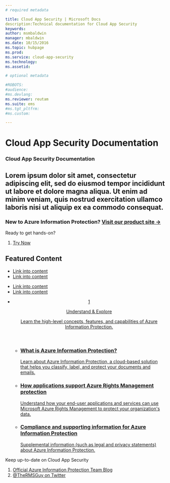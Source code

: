 ```yaml
---
# required metadata

title: Cloud App Security | Microsoft Docs
description:Technical documentation for Cloud App Security 
keywords:
author: msmbaldwin
manager: mbaldwin
ms.date: 10/15/2016
ms.topic: hubpage
ms.prod:
ms.service: cloud-app-security
ms.technology:
ms.assetid: 

# optional metadata

#ROBOTS:
#audience:
#ms.devlang:
ms.reviewer: reutam
ms.suite: ems
#ms.tgt_pltfrm:
#ms.custom:

---
```


# Cloud App Security Documentation
<article id="main">
    <section id="hero-content">
      <h1>Cloud App Security Documentation</h1>
      <h2>Lorem ipsum dolor sit amet, consectetur adipiscing elit, sed do eiusmod tempor incididunt ut labore et dolore magna aliqua. Ut enim ad minim veniam, quis nostrud exercitation ullamco laboris nisi ut aliquip ex ea commodo consequat. </h2>
      <h3>New to Azure Information Protection? <a href="https://www.microsoft.com/en-us/cloud-platform/azure-information-protection" target="_blank">Visit our product site &rarr;</a></h3>
    </section>
    <aside class="alert section-border">
        <p>Ready to get hands-on?</p>
        <ol class="action-list">
            <li><a href="https://portal.office.com/Signup?&OfferId=A43415D3-404C-4df3-B31B-AAD28118A778&dl=INFORMATIONPROTECTION&ali=1#0" target="_blank" class="button-bordered button-translucent">Try Now</a></li>
        </ol>
    </aside>
    <section id="featured" class="container">
      <h2 class="section-heading"><span class="icon icon-warning"></span> Featured Content</h2>
      <div class="features row">
        <ul class="column column-half">
          <li><a href="./getting-started-with-cloud-app-security.md">Link into content</a></li>
          <li><a href="./getting-started-with-cloud-app-security.md">Link into content</a></li>
        </ul>
        <ul class="column column-half">
          <li><a href="./getting-started-with-cloud-app-security.md">Link into content</a></li>
          <li><a href="./getting-started-with-cloud-app-security.md">Link into content</a></li>
        </ul>
      </div>
    </section>
    <div id="journeys">
      <section class="container">
        <ul class="journeys-list">
          <li class="journey-step">
            <header class="journey-step-header row">
              <a href="./understand-explore/azure-rights-management.md">
                <div class="title column-third">
                  <span class="step-number">1</span>
                  <p>Understand &amp; Explore</p>
                </div>
                <p class="description column-two-thirds">Learn the high-level concepts, features, and capabilities of Azure Information Protection.</p>
              </a>
            </header>
            <section class="journey-step-elements content">
              <ul class="row">
                <li class="column-third">
                  <a href="./understand-explore/what-is-information-protection.md">
                    <h3>What is Azure Information Protection?</h3>
                    <p>Learn about Azure Information Protection, a cloud-based solution that helps you classify, label, and protect your documents and emails.</p>
                  </a>
                </li>
                <li class="column-third">
                  <a href="./understand-explore/applications-support.md">
                    <h3>How applications support Azure Rights Management protection</h3>
                    <p>Understand how your end-user applications and services can use Microsoft Azure Rights Management to protect your organization's data.</p>
                  </a>
                </li>
                <li class="column-third">
                  <a href="./understand-explore/compliance.md">
                    <h3>Compliance and supporting information for Azure Information Protection</h3>
                    <p>Supplemental information (such as legal and privacy statements) about Azure Information Protection.</p>
                  </a>
                </li>
              </ul>
            </section>
          </li>
       </section>
    </div>
    <aside class="alert alert-social">
      <p>Keep up-to-date on Cloud App Security
      <ol class="action-list">
        <li><a href="http://blogs.technet.com/b/rms/" target="_blank" class="button-bordered button-translucent">Official Azure Information Protection Team Blog</a></li>
        <li><a href="https://twitter.com/TheRMSGuy" target="_blank" class="button-bordered button-translucent">@TheRMSGuy on Twitter</a></li>
      </ol>
    </aside>
</article>
